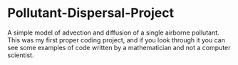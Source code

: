 # Pollutant-Dispersal-Project
 A simple model of advection and diffusion of a single airborne pollutant. This was my first proper coding project, and if you look through it you can see some examples of code written by a mathematician and not a computer scientist. 